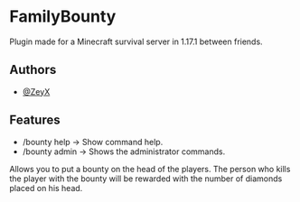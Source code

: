 
# FamilyBounty 

Plugin made for a Minecraft survival server in 1.17.1 between friends.

## Authors

- [@ZeyX](https://github.com/ZeyXs)

  
## Features

- /bounty help -> Show command help.
- /bounty admin -> Shows the administrator commands.

Allows you to put a bounty on the head of the players. 
The person who kills the player with the bounty will be rewarded with the number of 
diamonds placed on his head.

  
